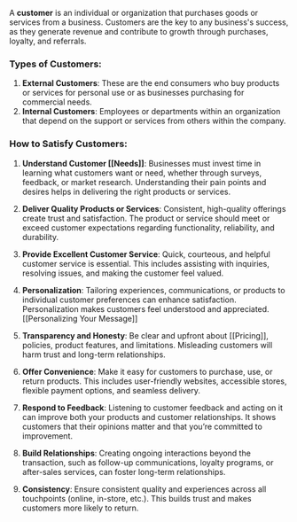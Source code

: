 A **customer** is an individual or organization that purchases goods or services from a business. Customers are the key to any business's success, as they generate revenue and contribute to growth through purchases, loyalty, and referrals.

### Types of Customers:

1. **External Customers**: These are the end consumers who buy products or services for personal use or as businesses purchasing for commercial needs.
2. **Internal Customers**: Employees or departments within an organization that depend on the support or services from others within the company.

### How to Satisfy Customers:

1. **Understand Customer [[Needs]]**: Businesses must invest time in learning what customers want or need, whether through surveys, feedback, or market research. Understanding their pain points and desires helps in delivering the right products or services.

2. **Deliver Quality Products or Services**: Consistent, high-quality offerings create trust and satisfaction. The product or service should meet or exceed customer expectations regarding functionality, reliability, and durability.

3. **Provide Excellent Customer Service**: Quick, courteous, and helpful customer service is essential. This includes assisting with inquiries, resolving issues, and making the customer feel valued.

4. **Personalization**: Tailoring experiences, communications, or products to individual customer preferences can enhance satisfaction. Personalization makes customers feel understood and appreciated. [[Personalizing Your Message]]

5. **Transparency and Honesty**: Be clear and upfront about [[Pricing]], policies, product features, and limitations. Misleading customers will harm trust and long-term relationships.

6. **Offer Convenience**: Make it easy for customers to purchase, use, or return products. This includes user-friendly websites, accessible stores, flexible payment options, and seamless delivery.

7. **Respond to Feedback**: Listening to customer feedback and acting on it can improve both your products and customer relationships. It shows customers that their opinions matter and that you’re committed to improvement.

8. **Build Relationships**: Creating ongoing interactions beyond the transaction, such as follow-up communications, loyalty programs, or after-sales services, can foster long-term relationships. 

9. **Consistency**: Ensure consistent quality and experiences across all touchpoints (online, in-store, etc.). This builds trust and makes customers more likely to return.
